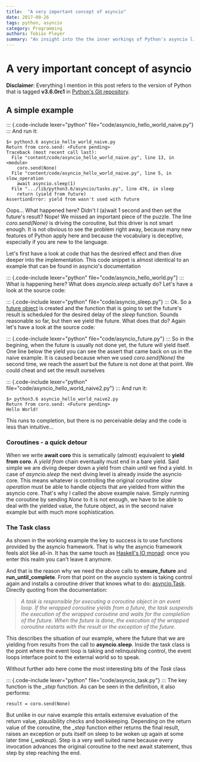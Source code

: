 ```yaml
---
title:  "A very important concept of asyncio"
date: 2017-09-26
tags: python, asyncio
category: Programming
authors: Tobias Pleyer
summary: "An insight into the the inner workings of Python's asyncio library"
---
```


A very important concept of asyncio
===================================

**Disclaimer**: Everything I mention in this post refers to the version
of Python that is tagged **v3.6.0rc1** in [Python\'s Git
repository](https://github.com/python/cpython.git).

A simple example
----------------

::: {.code-include lexer="python" file="code/asyncio_hello_world_naive.py"}
:::
And run it:

    $> python3.6 asyncio_hello_world_naive.py
    Return from coro.send: <Future pending>
    Traceback (most recent call last):
      File "content/code/asyncio_hello_world_naive.py", line 13, in <module>
        coro.send(None)
      File "content/code/asyncio_hello_world_naive.py", line 5, in slow_operation
        await asyncio.sleep(1)
      File ".../lib/python3.6/asyncio/tasks.py", line 476, in sleep
        return (yield from future)
    AssertionError: yield from wasn't used with future

Oops... What happened here? Didn't I (a)wait 1 second and then set the
future's result? Nope! We missed an important piece of the puzzle. The
line *coro.send(None)* is driving the coroutine, but this driver is not
smart enough. It is not obvious to see the problem right away, because
many new features of Python apply here and because the vocabulary is
deceptive, especially if you are new to the language.

Let's first have a look at code that has the desrired effect and then
dive deeper into the implementation. This code snippet is almost
identical to an example that can be found in asyncio's documentation

::: {.code-include lexer="python" file="code/asyncio_hello_world.py"}
:::
What is happening here? What does *asyncio.sleep* actually do? Let's
have a look at the source code:

::: {.code-include lexer="python" file="code/asyncio_sleep.py"}
:::
Ok. So a [future
object](https://docs.python.org/3/library/asyncio-task.html#future) is
created and the function that is going to set the future's result is
scheduled for the desired delay of the *sleep* function. Sounds
reasonable so far, but then we yield the future. What does that do?
Again let's have a look at the source code:

::: {.code-include lexer="python" file="code/asyncio_future.py"}
:::
So in the begining, when the future is usually not done yet, the future
will yield itself. One line below the yield you can see the assert that
came back on us in the naive example. It is caused because when we used
*coro.send(None)* the second time, we reach the assert but the future is
not done at that point. We could cheat and set the result ourselves

::: {.code-include lexer="python" file="code/asyncio_hello_world_naive2.py"}
:::
And run it:

    $> python3.6 asyncio_hello_world_naive2.py
    Return from coro.send: <Future pending>
    Hello World!

This runs to completion, but there is no perceivable delay and the code
is less than intuitive...

### Coroutines - a quick detour

When we write **await coro** this is sematically (almost) equivalent to
**yield from coro**. A *yield from* chain eventually must end in a bare
yield. Said simple we are diving deeper down a yield from chain until we
find a yield. In case of *asyncio.sleep* the next diving level is
already inside the asyncio core. This means whatever is controlling the
original coroutine *slow operation* must be able to handle objects that
are yielded from within the asyncio core. That's why I called the above
example naive. Simply running the coroutine by sending *None* to it is
not enough, we have to be able to deal with the yielded value, the
future object, as in the second naive example but with much more
sophistication.

### The Task class

As shown in the working example the key to success is to use functions
provided by the asyncio framework. That is why the asyncio framework
feels alot like all-in. It has the same touch as [Haskell\'s IO
monad](https://hackage.haskell.org/package/base-4.10.0.0/docs/System-IO.html):
once you enter this realm you can't leave it anymore.

And that is the reason why we need the above calls to **ensure\_future**
and **run\_until\_complete**. From that point on the asyncio system is
taking control again and installs a coroutine driver that knows what to
do:
[asyncio.Task](https://docs.python.org/3/library/asyncio-task.html#task).
Directly quoting from the documentation:

> *A task is responsible for executing a coroutine object in an event
> loop. If the wrapped coroutine yields from a future, the task suspends
> the execution of the wrapped coroutine and waits for the completion of
> the future. When the future is done, the execution of the wrapped
> coroutine restarts with the result or the exception of the future.*

This describes the situation of our example, where the future that we
are yielding from results from the call to **asyncio.sleep**. Inside the
task class is the point where the event loop is taking and relinquishing
control, the event loops interface point to the external world so to
speak.

Without further ado here come the most interesting bits of the *Task*
class

::: {.code-include lexer="python" file="code/asyncio_task.py"}
:::
The key function is the *\_step* function. As can be seen in the
definition, it also performs:

    result = coro.send(None)

But unlike in our naive example this entails extensive evaluation of the
return value, plausibility checks and bookkeeping. Depending on the
return value of the coroutine, the *\_step* function either returns the
final result, raises an exception or puts itself on sleep to be woken up
again at some later time (*\_wakeup*). Step is a very well suited name
because every invocation advances the original coroutine to the next
await statement, thus step by step reaching the end.